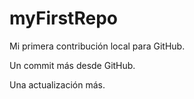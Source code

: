 # myFirstRepo

Mi primera contribución local para GitHub.

Un commit más desde GitHub.

Una actualización más.
